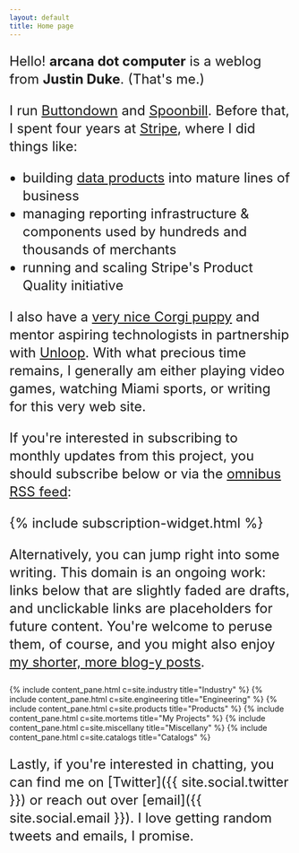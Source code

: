 ```yaml
---
layout: default
title: Home page
---
```


<style>
    p, li {
        font-size: 24px;
        line-height: 32px;
    }
</style>

Hello! <strong>arcana dot computer</strong> is a weblog from <strong>Justin Duke</strong>. (That's me.)

I run <a href="https://buttondown.email">Buttondown</a> and <a href="https://spoonbill.io">Spoonbill</a>. Before that, I spent four years at <a href="https://stripe.com">Stripe</a>, where I did things like:

<ul>
<li>building <a href="https://stripe.com/sigma">data products</a> into mature lines of business</li>
<li>managing reporting infrastructure & components used by hundreds and thousands of merchants</li>
<li>running and scaling Stripe's Product Quality initiative</li>
</ul>

I also have a <a href="https://www.instagram.com/itstellybelly/">very nice Corgi puppy</a> and mentor aspiring technologists in partnership with <a href="https://www.un-loop.org/">Unloop</a>. With what precious time remains, I generally am either playing video games, watching Miami sports, or writing for this very web site.

If you're
interested in subscribing to monthly updates from this project, you should subscribe below or via the [omnibus RSS feed](/rss/omnibus.xml):

{% include subscription-widget.html %}

Alternatively, you can jump right into some writing.
This domain is an ongoing work: links below that are slightly faded are drafts, and unclickable links
are placeholders for future content.
You're welcome to peruse them, of course, and you might also enjoy [my shorter, more blog-y posts](/catalogs/snippets).

<div class="index-row">
{% include content_pane.html c=site.industry title="Industry" %}
{% include content_pane.html c=site.engineering title="Engineering" %}
{% include content_pane.html c=site.products title="Products" %}
{% include content_pane.html c=site.mortems title="My Projects" %}
{% include content_pane.html c=site.miscellany title="Miscellany" %}
{% include content_pane.html c=site.catalogs title="Catalogs" %}
</div>

Lastly, if you're interested in chatting, you can find me on [Twitter]({{ site.social.twitter }}) or reach out over [email]({{ site.social.email }}).
I love getting random tweets and emails, I promise.

